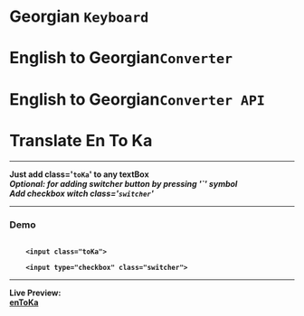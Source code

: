 <h1>Georgian <code>Keyboard</code></h1>
<h1>English to Georgian<code>Converter</code></h1>
<h1>English to Georgian<code>Converter API</code></h1>
<h1>Translate En To Ka</h1>
<hr>
<b>Just add class='<code>toKa</code>' to any textBox
<br>
<i>Optional: for adding switcher button by pressing '`' symbol <br>
Add checkbox witch class='<code>switcher</code>'</i>
<hr>
<h3>Demo</h3>
<code>
 	&lt;input class="toKa"&gt; <br>
	&lt;input type="checkbox" class="switcher"&gt;
</code>

<hr>

<b>Live Preview: </b><br>
	<a target="_blank" href="https://bichiko.github.io/enToKa/">enToKa</a>

